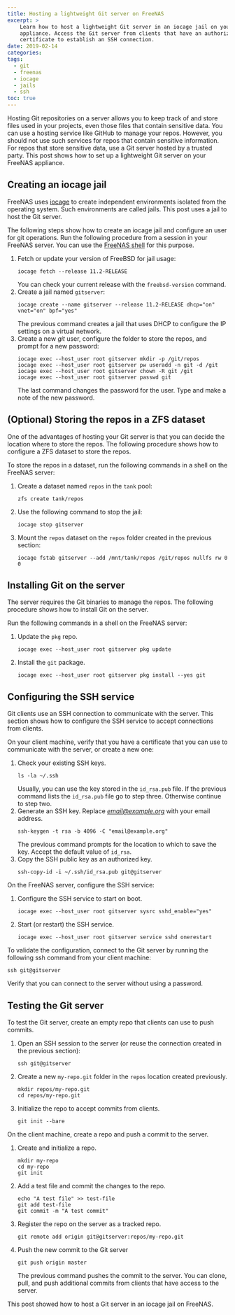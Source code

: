 ```yaml
---
title: Hosting a lightweight Git server on FreeNAS
excerpt: >
    Learn how to host a lightweight Git server in an iocage jail on your FreeNAS
    appliance. Access the Git server from clients that have an authorized
    certificate to establish an SSH connection.
date: 2019-02-14
categories:
tags:
  - git
  - freenas
  - iocage
  - jails
  - ssh
toc: true
---
```


Hosting Git repositories on a server allows you to keep track of and store files
used in your projects, even those files that contain sensitive data. You can use
a hosting service like GitHub to manage your repos. However, you should not use
such services for repos that contain sensitive information. For repos that store
sensitive data, use a Git server hosted by a trusted party. This post shows how
to set up a lightweight Git server on your FreeNAS appliance.

## Creating an iocage jail

FreeNAS uses [iocage][1] to create independent environments isolated from the
operating system. Such environments are called jails. This post uses a jail to
host the Git server.

The following steps show how to create an iocage jail and configure an user for
git operations. Run the following procedure from a session in your FreeNAS
server. You can use the [FreeNAS shell][0] for this purpose.

1. Fetch or update your version of FreeBSD for jail usage:
   ```shell
   iocage fetch --release 11.2-RELEASE
   ```
   You can check your current release with the `freebsd-version` command.
1. Create a jail named `gitserver`:
   ```shell
   iocage create --name gitserver --release 11.2-RELEASE dhcp="on" vnet="on" bpf="yes"
   ```
   The previous command creates a jail that uses DHCP to configure the IP
   settings on a virtual network.
1. Create a new _git_ user, configure the folder to store the repos, and prompt for a
   new password:
   ```shell
   iocage exec --host_user root gitserver mkdir -p /git/repos
   iocage exec --host_user root gitserver pw useradd -n git -d /git
   iocage exec --host_user root gitserver chown -R git /git
   iocage exec --host_user root gitserver passwd git
   ```
   The last command changes the password for the user. Type and make a note of
   the new password.

## (Optional) Storing the repos in a ZFS dataset

One of the advantages of hosting your Git server is that you can decide the
location where to store the repos. The following procedure shows how to
configure a ZFS dataset to store the repos.

To store the repos in a dataset, run the following commands in a shell on the
FreeNAS server:

1. Create a dataset named `repos` in the `tank` pool:
   ```shell
   zfs create tank/repos
   ```
1. Use the following command to stop the jail:
   ```shell
   iocage stop gitserver
   ```
1. Mount the `repos` dataset on the `repos` folder created in the previous
   section:
   ```shell
   iocage fstab gitserver --add /mnt/tank/repos /git/repos nullfs rw 0 0
   ```

## Installing Git on the server

The server requires the Git binaries to manage the repos. The following
procedure shows how to install Git on the server.

Run the following commands in a shell on the FreeNAS server:

1. Update the `pkg` repo.
   ```shell
   iocage exec --host_user root gitserver pkg update
   ```
1. Install the `git` package.
   ```shell
   iocage exec --host_user root gitserver pkg install --yes git
   ```

## Configuring the SSH service

Git clients use an SSH connection to communicate with the server. This section
shows how to configure the SSH service to accept connections from clients.

On your client machine, verify that you have a certificate that you can use to
communicate with the server, or create a new one:

1. Check your existing SSH keys.
   ```shell
   ls -la ~/.ssh
   ```
   Usually, you can use the key stored in the `id_rsa.pub` file. If the previous
   command lists the `id_rsa.pub` file go to step three. Otherwise continue to
   step two.
1. Generate an SSH key. Replace *email@example.org* with your email address.
   ```shell
   ssh-keygen -t rsa -b 4096 -C "email@example.org"
   ```
   The previous command prompts for the location to which to save the key.
   Accept the default value of `id_rsa`.
1. Copy the SSH public key as an authorized key.
   ```shell
   ssh-copy-id -i ~/.ssh/id_rsa.pub git@gitserver
   ```

On the FreeNAS server, configure the SSH service:

1. Configure the SSH service to start on boot.
   ```shell
   iocage exec --host_user root gitserver sysrc sshd_enable="yes"
   ```
1. Start (or restart) the SSH service.
   ```shell
   iocage exec --host_user root gitserver service sshd onerestart
   ```

To validate the configuration, connect to the Git server by running the
following ssh command from your client machine:

```shell
ssh git@gitserver
```
Verify that you can connect to the server without using a password.

## Testing the Git server

To test the Git server, create an empty repo that clients can use to push
commits.

1. Open an SSH session to the server (or reuse the connection created in the
   previous section):
   ```shell
   ssh git@gitserver
   ```
1. Create a new `my-repo.git` folder in the `repos` location created previously.
   ```shell
   mkdir repos/my-repo.git
   cd repos/my-repo.git
   ```
1. Initialize the repo to accept commits from clients.
   ```shell
   git init --bare
   ```

On the client machine, create a repo and push a commit to the server.

1. Create and initialize a repo.
   ```shell
   mkdir my-repo
   cd my-repo
   git init
   ```
1. Add a test file and commit the changes to the repo.
   ```shell
   echo "A test file" >> test-file
   git add test-file
   git commit -m "A test commit"
   ```
1. Register the repo on the server as a tracked repo.
   ```shell
   git remote add origin git@gitserver:repos/my-repo.git
   ```
1. Push the new commit to the Git server
   ```shell
   git push origin master
   ```
   The previous command pushes the commit to the server. You can clone, pull,
   and push additional commits from clients that have access to the server.

This post showed how to host a Git server in an iocage jail on FreeNAS.

[0]: https://www.ixsystems.com/documentation/freenas/11.2-U4.1/shell.html
[1]: https://iocage.readthedocs.io/en/latest/
